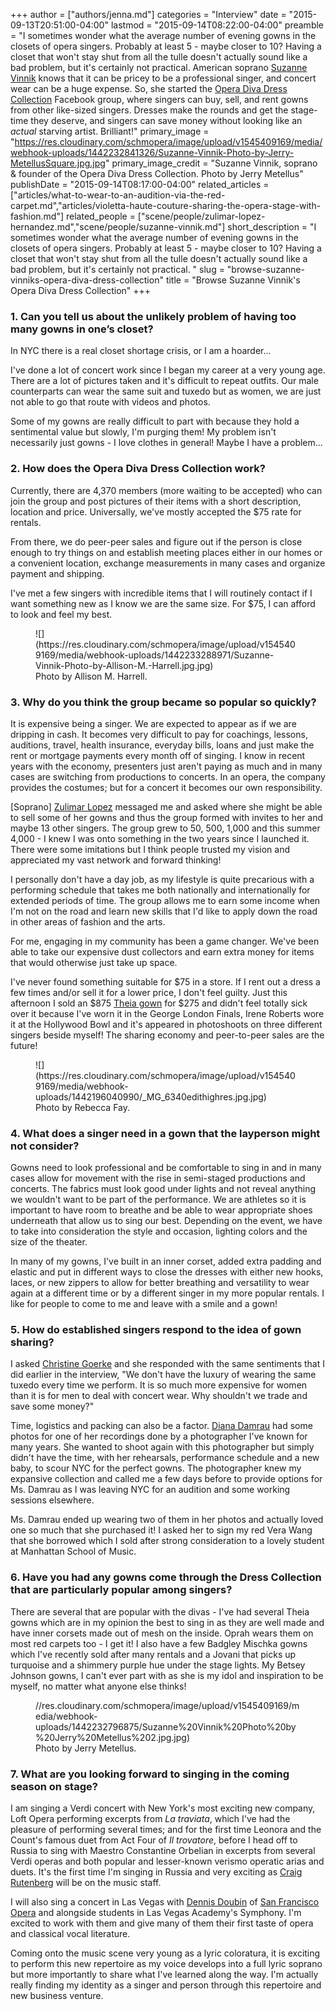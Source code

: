 +++
author = ["authors/jenna.md"]
categories = "Interview"
date = "2015-09-13T20:51:00-04:00"
lastmod = "2015-09-14T08:22:00-04:00"
preamble = "I sometimes wonder what the average number of evening gowns in the closets of opera singers. Probably at least 5 - maybe closer to 10? Having a closet that won't stay shut from all the tulle doesn't actually sound like a bad problem, but it's certainly not practical. American soprano [Suzanne Vinnik](/scene/people/suzanne-vinnik/) knows that it can be pricey to be a professional singer, and concert wear can be a huge expense. So, she started the [Opera Diva Dress Collection](https://www.facebook.com/groups/456489367792116/) Facebook group, where singers can buy, sell, and rent gowns from other like-sized singers. Dresses make the rounds and get the stage-time they deserve, and singers can save money without looking like an *actual* starving artist. Brilliant!"
primary_image = "https://res.cloudinary.com/schmopera/image/upload/v1545409169/media/webhook-uploads/1442232841326/Suzanne-Vinnik-Photo-by-Jerry-MetellusSquare.jpg.jpg"
primary_image_credit = "Suzanne Vinnik, soprano & founder of the Opera Diva Dress Collection. Photo by Jerry Metellus"
publishDate = "2015-09-14T08:17:00-04:00"
related_articles = ["articles/what-to-wear-to-an-audition-via-the-red-carpet.md","articles/violetta-haute-couture-sharing-the-opera-stage-with-fashion.md"]
related_people = ["scene/people/zulimar-lopez-hernandez.md","scene/people/suzanne-vinnik.md"]
short_description = "I sometimes wonder what the average number of evening gowns in the closets of opera singers. Probably at least 5 - maybe closer to 10? Having a closet that won&#039;t stay shut from all the tulle doesn&#039;t actually sound like a bad problem, but it&#039;s certainly not practical. "
slug = "browse-suzanne-vinniks-opera-diva-dress-collection"
title = "Browse Suzanne Vinnik&#039;s Opera Diva Dress Collection"
+++

### 1. Can you tell us about the unlikely problem of having too many gowns in one’s closet?

In NYC there is a real closet shortage crisis, or I am a hoarder... 

I've done a lot of concert work since I began my career at a very young age. There are a lot of pictures taken and it's difficult to repeat outfits. Our male counterparts can wear the same suit and tuxedo but as women, we are just not able to go that route with videos and photos.

Some of my gowns are really difficult to part with because they hold a sentimental value but slowly, I'm purging them! My problem isn't necessarily just gowns - I love clothes in general! Maybe I have a problem...

### 2. How does the Opera Diva Dress Collection work?

Currently, there are 4,370 members (more waiting to be accepted) who can join the group and post pictures of their items with a short description, location and price. Universally, we've mostly accepted the $75 rate for rentals. 

From there, we do peer-peer sales and figure out if the person is close enough to try things on and establish meeting places either in our homes or a convenient location, exchange measurements in many cases and organize payment and shipping. 

I've met a few singers with incredible items that I will routinely contact if I want something new as I know we are the same size. For $75, I can afford to look and feel my best. 

<figure data-type="image">![](https://res.cloudinary.com/schmopera/image/upload/v1545409169/media/webhook-uploads/1442233288971/Suzanne-Vinnik-Photo-by-Allison-M.-Harrell.jpg.jpg)
<figcaption>Photo by Allison M. Harrell. </figcaption>
</figure>

### 3. Why do you think the group became so popular so quickly?

It is expensive being a singer. We are expected to appear as if we are dripping in cash. It becomes very difficult to pay for coachings, lessons, auditions, travel, health insurance, everyday bills, loans and just make the rent or mortgage payments every month off of singing. I know in recent years with the economy, presenters just aren't paying as much and in many cases are switching from productions to concerts. In an opera, the company provides the costumes; but for a concert it becomes our own responsibility.

[Soprano] [Zulimar Lopez](/scene/people/zulimar-lopez-hernandez/) messaged me and asked where she might be able to sell some of her gowns and thus the group formed with invites to her and maybe 13 other singers. The group grew to 50, 500, 1,000 and this summer 4,000 - I knew I was onto something in the two years since I launched it. There were some imitations but I think people trusted my vision and appreciated my vast network and forward thinking!

I personally don't have a day job, as my lifestyle is quite precarious with a performing schedule that takes me both nationally and internationally for extended periods of time. The group allows me to earn some income when I'm not on the road and learn new skills that I'd like to apply down the road in other areas of fashion and the arts. 

For me, engaging in my community has been a game changer. We've been able to take our expensive dust collectors and earn extra money for items that would otherwise just take up space.  

I've never found something suitable for $75 in a store. If I rent out a dress a few times and/or sell it for a lower price, I don't feel guilty. Just this afternoon I sold an $875 [Theia gown](http://theiacouture.com/) for $275 and didn't feel totally sick over it because I've worn it in the George London Finals, Irene Roberts wore it at the Hollywood Bowl and it's appeared in photoshoots on three different singers beside myself! The sharing economy and peer-to-peer sales are the future!

<figure data-type="image">![](https://res.cloudinary.com/schmopera/image/upload/v1545409169/media/webhook-uploads/1442196040990/_MG_6340edithighres.jpg.jpg)
<figcaption>Photo by Rebecca Fay.</figcaption>
</figure>

### 4. What does a singer need in a gown that the layperson might not consider?

Gowns need to look professional and be comfortable to sing in and in many cases allow for movement with the rise in semi-staged productions and concerts. The fabrics must look good under lights and not reveal anything we wouldn't want to be part of the performance. We are athletes so it is important to have room to breathe and be able to wear appropriate shoes underneath that allow us to sing our best. Depending on the event, we have to take into consideration the style and occasion, lighting colors and the size of the theater.

In many of my gowns, I've built in an inner corset, added extra padding and elastic and put in different ways to close the dresses with either new hooks, laces, or new zippers to allow for better breathing and versatility to wear again at a different time or by a different singer in my more popular rentals. I like for people to come to me and leave with a smile and a gown!

### 5. How do established singers respond to the idea of gown sharing?

I asked [Christine Goerke](/scene/people/christine-goerke/) and she responded with the same sentiments that I did earlier in the interview, "We don't have the luxury of wearing the same tuxedo every time we perform. It is so much more expensive for women than it is for men to deal with concert wear. Why shouldn't we trade and save some money?"

Time, logistics and packing can also be a factor. [Diana Damrau](/scene/people/diana-damrau/) had some photos for one of her recordings done by a photographer I've known for many years. She wanted to shoot again with this photographer but simply didn't have the time, with her rehearsals, performance schedule and a new baby, to scour NYC for the perfect gowns. The photographer knew my expansive collection and called me a few days before to provide options for Ms. Damrau as I was leaving NYC for an audition and some working sessions elsewhere.

Ms. Damrau ended up wearing two of them in her photos and actually loved one so much that she purchased it! I asked her to sign my red Vera Wang that she borrowed which I sold after strong consideration to a lovely student at Manhattan School of Music. 

### 6. Have you had any gowns come through the Dress Collection that are particularly popular among singers?

There are several that are popular with the divas - I've had several Theia gowns which are in my opinion the best to sing in as they are well made and have inner corsets made out of mesh on the inside. Oprah wears them on most red carpets too - I get it! I also have a few Badgley Mischka gowns which I've recently sold after many rentals and a Jovani that picks up turquoise and a shimmery purple hue under the stage lights. My Betsey Johnson gowns, I can't ever part with as she is my idol and inspiration to be myself, no matter what anyone else thinks! 

<figure data-type="image">//res.cloudinary.com/schmopera/image/upload/v1545409169/media/webhook-uploads/1442232796875/Suzanne%20Vinnik%20Photo%20by%20Jerry%20Metellus%202.jpg.jpg)
<figcaption>Photo by Jerry Metellus.</figcaption>
</figure>

### 7. What are you looking forward to singing in the coming season on stage?

I am singing a Verdi concert with New York's most exciting new company, Loft Opera performing excerpts from *La traviata*, which I've had the pleasure of performing several times; and for the first time Leonora and the Count's famous duet from Act Four of *Il trovatore*, before I head off to Russia to sing with Maestro Constantine Orbelian in excerpts from several Verdi operas and both popular and lesser-known verismo operatic arias and duets. It's the first time I'm singing in Russia and very exciting as [Craig Rutenberg](http://www.mybiggayears.com/archives/craig-rutenberg-star-accompanist/) will be on the music staff.

I will also sing a concert in Las Vegas with [Dennis Doubin](http://www.dennisdoubin.com/) of [San Francisco Opera](/scene/companies/san-francisco-opera/) and alongside students in Las Vegas Academy's Symphony. I'm excited to work with them and give many of them their first taste of opera and classical vocal literature.

Coming onto the music scene very young as a lyric coloratura, it is exciting to perform this new repertoire as my voice develops into a full lyric soprano but more importantly to share what I've learned along the way. I'm actually really finding my identity as a singer and person through this repertoire and new business venture. 
